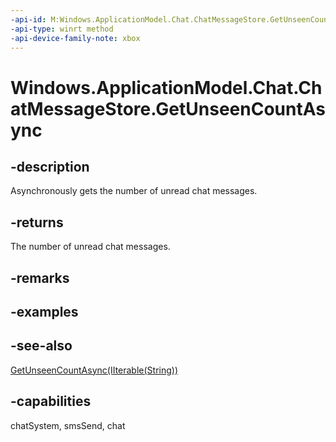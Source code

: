```yaml
---
-api-id: M:Windows.ApplicationModel.Chat.ChatMessageStore.GetUnseenCountAsync
-api-type: winrt method
-api-device-family-note: xbox
---
```


<!-- Method syntax
public Windows.Foundation.IAsyncOperation<int> GetUnseenCountAsync()
-->

# Windows.ApplicationModel.Chat.ChatMessageStore.GetUnseenCountAsync

## -description
Asynchronously gets the number of unread chat messages.

## -returns
The number of unread chat messages.

## -remarks

## -examples

## -see-also
[GetUnseenCountAsync(IIterable(String))](chatmessagestore_getunseencountasync_201138164.md)
## -capabilities
chatSystem, smsSend, chat
